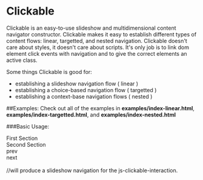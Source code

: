 # Clickable
Clickable is an easy-to-use slideshow and multidimensional content navigator constructor. Clickable makes it easy to establish different types of content flows: linear, targetted, and nested navigation. Clickable doesn't care about styles, it doesn't care about scripts. It's only job is to link dom element click events with navigation and to give the correct elements an active class. 

Some things Clickable is good for:
-   establishing a slideshow navigation flow ( linear )
-   establishing a choice-based navigation flow ( targetted )
-   establishing a context-base navigation flows ( nested )


##Examples:
Check out all of the examples in **examples/index-linear.html**, **examples/index-targetted.html**, and **examples/index-nested.html**

###Basic Usage:
    <div class="js-clickable-interaction">
      <div class="js-clickable-content-area"> First Section</div>
      <div class="js-clickable-content-area"> Second Section </div>
      <div class="js-clickable-prev">prev</div>
      <div class="js-clickable-next">next</div>            
    </div>
		<script>
			new Clickable()
		</script>
		//will produce a slideshow navigation for the js-clickable-interaction.
